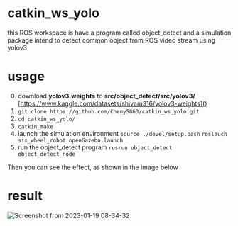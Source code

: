 # catkin_ws_yolo
this ROS workspace is have a program called object_detect and a simulation package intend to detect common object from ROS video stream using yolov3

# usage
0. download **yolov3.weights**  to **src/object_detect/src/yolov3/**
[https://www.kaggle.com/datasets/shivam316/yolov3-weights]()
1. `git clone https://github.com/Cheny5863/catkin_ws_yolo.git`
2. `cd catkin_ws_yolo/`
3. `catkin_make`
4. launch the simulation environment 
`source ./devel/setup.bash`
`roslauch six_wheel_robot openGazebo.launch`
5. run the object_detect program
`rosrun object_detect object_detect_node `

Then you can see the effect, as shown in the image below

# result
![Screenshot from 2023-01-19 08-34-32](https://user-images.githubusercontent.com/40204259/213338223-ae986808-5ba9-4913-8436-4f0d1b65288c.png)
